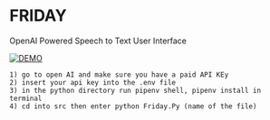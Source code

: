 # FRIDAY
OpenAI Powered Speech to Text User Interface

[![DEMO](https://i.pinimg.com/originals/af/eb/5c/afeb5c50fb842ee44e1fb4bb6804322f.jpg)](https://youtube.com/shorts/EHQHIlv7TLs?feature=share)


```
1) go to open AI and make sure you have a paid API KEy
2) insert your api key into the .env file
3) in the python directory run pipenv shell, pipenv install in terminal
4) cd into src then enter python Friday.Py (name of the file)
```
